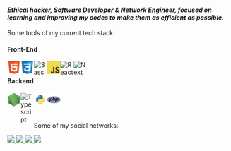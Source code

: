 <h4><em> Ethical hacker, Software Developer & Network Engineer, focused on learning and improving my codes to make them as efficient as possible. </em></h4>
<div align="left">
Some tools of my current tech stack:
   <h4>Front-End</h4>
    <img alt="HTML" src="https://raw.githubusercontent.com/devicons/devicon/master/icons/html5/html5-original.svg" style="max-width:100%;" width="30px" align="left">
    <img alt="CSS3" src="https://raw.githubusercontent.com/devicons/devicon/master/icons/css3/css3-original.svg" style="max-width:100%;" width="30px" align="left">
    <img alt="Sass" src="https://cdn.jsdelivr.net/gh/devicons/devicon/icons/sass/sass-original.svg" style="max-width:100%;" width="30px" align="left">
    <img alt="JavaScript" src="https://raw.githubusercontent.com/github/explore/80688e429a7d4ef2fca1e82350fe8e3517d3494d/topics/javascript/javascript.png" style="max-width:100%;" width="30px" align="left">
    <img alt="React" src="https://cdn.jsdelivr.net/gh/devicons/devicon/icons/react/react-original.svg" style="max-width:100%;" width="30px" align="left">
    <img alt="Next" src="https://cdn.jsdelivr.net/gh/devicons/devicon/icons/nextjs/nextjs-original.svg" style="max-width:100%;" width="30px" align="left">
    <br>
   <h4>Backend</h4>
    <img alt="Node" src="https://raw.githubusercontent.com/github/explore/80688e429a7d4ef2fca1e82350fe8e3517d3494d/topics/nodejs/nodejs.png" style="max-width:100%;" width="30px" align="left">
    <img alt="Typescript" src="https://cdn.jsdelivr.net/gh/devicons/devicon/icons/typescript/typescript-original.svg" style="max-width:100%;" width="30px" align="left">
    <img alt="PHP" src="https://raw.githubusercontent.com/github/explore/80688e429a7d4ef2fca1e82350fe8e3517d3494d/topics/python/python.png" style="max-width:100%;" width="30px" align="left">
    <img alt="PHP" src="https://raw.githubusercontent.com/github/explore/80688e429a7d4ef2fca1e82350fe8e3517d3494d/topics/php/php.png" style="max-width:100%;" width="30px" align="left">
</div>
<br>
<br>
<br>
<div>
<p> Some of my social networks: </p>
   <a href="https://instagram.com/devilgothies">
      <img src="https://img.shields.io/badge/-Instagram-BD2A5F?style=flat-square&labelColor=BD2A5F&logo=instagram&logoColor=white">
   </a>
   <a href="https://hackerone.com/wh1sky?type=user">
      <img src="https://img.shields.io/badge/Hackerone-0A0A0A.svg?&style=flat-square&logo=hackerone&logoColor=white">
   </a>
   <a href="https://steamcommunity.com/id/satanking">
      <img src="https://img.shields.io/badge/Steam-1b2838.svg?&style=flat-square&logo=steam&logoColor=white">
   </a>
   <a href="https://satanshy.com">
      <img src="https://img.shields.io/badge/Website-000000.svg?&style=flat-square&logo=wordpress&logoColor=white">
   </a>
</div>
